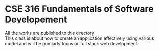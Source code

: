 # CSE 316 Fundamentals of Software Developement
All the works are published to this directory <br />
This class is about how to create an application effectively using various model and will be primiarly focus on full stack web development.